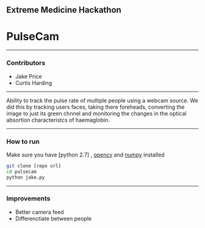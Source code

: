 ## Extreme Medicine Hackathon
# PulseCam
 
---
 
### Contributors
 
* Jake Price
* Curtis Harding
 
---
 
Ability to track the pulse rate of multiple people using a webcam source. We did this by tracking users faces, taking there foreheads, converting the image to just its green chnnel and monitoring the changes in the optical absortion characteristcs of haemaglobin.

---
 
 
### How to run
 
Make sure you have [python 2.7] , [opencv] and [numpy] installed
 
```sh
git clone [repo url]
cd pulsecam
python jake.py
```
 
---
 
### Improvements
 
* Better camera feed
* Differenctiate between people
 
 
[python]:https://www.python.org/
[opencv]:http://opencv.org/
[numpy]:https://pypi.python.org/pypi/numpy
[repo url]:https://github.com/extrememedicine/pulsecam